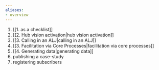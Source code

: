 ```yaml
---
aliases:
- overview
---
```


1. [[1. as a checklist]]
2. [[2. Hub vision activation|hub vision activation]]
3. [[3. Calling in an ALJ|calling in an ALJ]]
4. [[3. Facilitation via Core Processes|facilitation via core processes]]
5. [[4. Generating data|generating data]]
6. publishing a case-study
7. registering subscribers